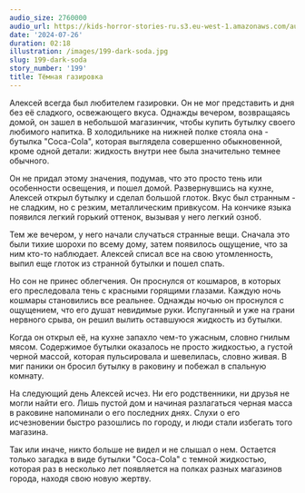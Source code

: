 ```yaml
---
audio_size: 2760000
audio_url: https://kids-horror-stories-ru.s3.eu-west-1.amazonaws.com/audio/199-dark-soda.mp3
date: '2024-07-26'
duration: 02:18
illustration: /images/199-dark-soda.jpg
slug: 199-dark-soda
story_number: '199'
title: Тёмная газировка
---
```


Алексей всегда был любителем газировки. Он не мог представить и дня без её сладкого, освежающего вкуса. Однажды вечером, возвращаясь домой, он зашел в небольшой магазинчик, чтобы купить бутылку своего любимого напитка. В холодильнике на нижней полке стояла она - бутылка "Coca-Cola", которая выглядела совершенно обыкновенной, кроме одной детали: жидкость внутри нее была значительно темнее обычного.

Он не придал этому значения, подумав, что это просто тень или особенности освещения, и пошел домой. Развернувшись на кухне, Алексей открыл бутылку и сделал большой глоток. Вкус был странным - не сладким, но с резким, металлическим привкусом. На кончике языка появился легкий горький оттенок, вызывая у него легкий озноб.

Тем же вечером, у него начали случаться странные вещи. Сначала это были тихие шорохи по всему дому, затем появилось ощущение, что за ним кто-то наблюдает. Алексей списал все на свою утомленность, выпил еще глоток из странной бутылки и пошел спать.

Но сон не принес облегчения. Он проснулся от кошмаров, в которых его преследовала тень с красными горящими глазами. Каждую ночь кошмары становились все реальнее. Однажды ночью он проснулся с ощущением, что его душат невидимые руки. Испуганный и уже на грани нервного срыва, он решил вылить оставшуюся жидкость из бутылки.

Когда он открыл её, на кухне запахло чем-то ужасным, словно гнилым мясом. Содержимое бутылки оказалось не просто жидкостью, а густой черной массой, которая пульсировала и шевелилась, словно живая. В миг паники он бросил бутылку в раковину и побежал в спальную комнату.

На следующий день Алексей исчез. Ни его родственники, ни друзья не могли найти его. Лишь пустой дом и начиная разлагаться черная масса в раковине напоминали о его последних днях. Слухи о его исчезновении быстро разошлись по городу, и люди стали избегать того магазина.

Так или иначе, никто больше не видел и не слышал о нем. Остается только загадка в виде бутылки "Coca-Cola" с темной жидкостью, которая раз в несколько лет появляется на полках разных магазинов города, находя свою новую жертву.
